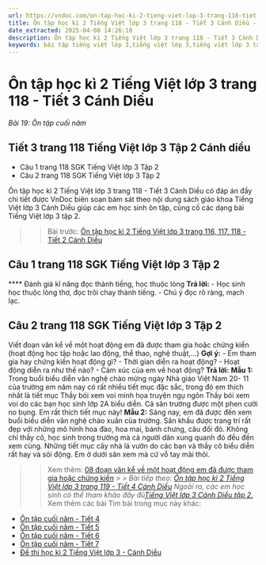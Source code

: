 ```yaml
---
url: https://vndoc.com/on-tap-hoc-ki-2-tieng-viet-lop-3-trang-118-tiet-3-canh-dieu-291642
title: Ôn tập học kì 2 Tiếng Việt lớp 3 trang 118 - Tiết 3 Cánh Diều - Bài 19: Ôn tập cuối năm - VnDoc.com
date_extracted: 2025-04-08 14:26:10
description: Ôn tập học kì 2 Tiếng Việt lớp 3 trang 118 - Tiết 3 Cánh Diều là tài liệu cho các em học sinh tham khảo, củng cố kiến thức Tiếng Việt 3 tập 2.
keywords: bài tập tiếng việt lớp 3,tiếng việt lớp 3,tiếng việt lớp 3 tập 2,bài tập tiếng việt lớp 3 tập 2,tiếng việt 3 tập 2,tiếng việt lớp 3 cánh diều,tiếng việt 3 cánh diều,tiếng việt lớp 3 tập 2 cánh diều,tiếng việt lớp 3 cd,tiếng việt 3 cánh diều tập 2,Ôn tập học kì 2 Tiếng Việt lớp 3 trang 118 Tiết 3
---
```


# Ôn tập học kì 2 Tiếng Việt lớp 3 trang 118 - Tiết 3 Cánh Diều
 _Bài 19: Ôn tập cuối năm_
## Tiết 3 trang 118 Tiếng Việt lớp 3 Tập 2 Cánh diều
  * Câu 1 trang 118 SGK Tiếng Việt lớp 3 Tập 2
  * Câu 2 trang 118 SGK Tiếng Việt lớp 3 Tập 2

Ôn tập học kì 2 Tiếng Việt lớp 3 trang 118 - Tiết 3 Cánh Diều có đáp án đầy chi tiết được VnDoc biên soạn bám sát theo nội dung  sách giáo khoa Tiếng Việt lớp 3 Cánh Diều giúp các em học sinh ôn tập, củng cố các dạng bài Tiếng Việt lớp 3 tập 2.
>> Bài trước: [Ôn tập học kì 2 Tiếng Việt lớp 3 trang 116, 117, 118 - Tiết 2 Cánh Diều](<https://vndoc.com/on-tap-hoc-ki-2-tieng-viet-lop-3-trang-116-117-118-tiet-2-canh-dieu-291641>)
## **Câu 1 trang 118 SGK Tiếng Việt lớp 3 Tập 2**
**** Đánh giá kĩ năng đọc thành tiếng, học thuộc lòng
**Trả lời:**
\- Học sinh học thuộc lòng thơ, đọc trôi chay thành tiếng.
\- Chú ý đọc rõ ràng, mạch lạc.
## Câu 2 trang 118 SGK Tiếng Việt lớp 3 Tập 2
Viết đoạn văn kể về một hoạt động em đã được tham gia hoặc chứng kiến \(hoạt động học tập hoặc lao động, thể thao, nghệ thuật,…\)
**Gợi ý:**
\- Em tham gia hay chứng kiến hoạt động gì?
\- Thời gian diễn ra hoạt động?
\- Hoạt động diễn ra như thế nào?
\- Cảm xúc của em về hoạt động?
**Trả lời:**
**Mẫu 1:**
Trong buổi biểu diễn văn nghệ chào mừng ngày Nhà giáo Việt Nam 20- 11 của trường em năm nay có rất nhiều tiết mục đặc sắc, trong đó em thích nhất là tiết mục Thầy bói xem voi minh họa truyện ngụ ngôn Thầy bói xem voi do các bạn học sinh lớp 2A biểu diễn. Cả sân trường được một phen cười no bụng. Em rất thích tiết mục này\!
**Mẫu 2:**
Sáng nay, em đã được đến xem buổi biểu diễn văn nghệ chào xuân của trường. Sân khấu được trang trí rất đẹp với những mô hình hoa đào, hoa mai, bánh chưng, câu đối đỏ. Không chỉ thầy cô, học sinh trong trường mà cả người dân xung quanh đó đều đến xem cùng. Những tiết mục cây nhà lá vườn do các bạn và thầy cô biểu diễn rất hay và sôi động. Em ở dưới sân xem mà cứ vỗ tay mãi thôi.
>> Xem thêm: [08 đoạn văn kể về một hoạt động em đã được tham gia hoặc chứng kiến](<https://vndoc.com/viet-doan-van-ke-ve-mot-hoat-dong-em-da-duoc-tham-gia-hoac-chung-kien-lop-3-290036>)
 _> > Bài tiếp theo: [Ôn tập học kì 2 Tiếng Việt lớp 3 trang 119 - Tiết 4 Cánh Diều](<https://vndoc.com/on-tap-hoc-ki-2-tieng-viet-lop-3-trang-119-tiet-4-canh-dieu-291644>)_
 _Ngoài ra, các em học sinh có thể tham khảo đầy đủ[Tiếng Việt lớp 3 Cánh Diều tập 2.](<https://vndoc.com/tieng-viet-lop-3-cd-tap2>)_
Xem thêm các bài Tìm bài trong mục này khác:
  * [Ôn tập cuối năm - Tiết 4](</on-tap-hoc-ki-2-tieng-viet-lop-3-trang-119-tiet-4-canh-dieu-291644>)
  * [Ôn tập cuối năm - Tiết 5](</on-tap-hoc-ki-2-tieng-viet-lop-3-trang-119-120-tiet-5-canh-dieu-291646>)
  * [Ôn tập cuối năm - Tiết 6](</on-tap-hoc-ki-2-tieng-viet-lop-3-trang-120-121-122-tiet-6-canh-dieu-291648>)
  * [Ôn tập cuối năm - Tiết 7](</on-tap-hoc-ki-2-tieng-viet-lop-3-trang-122-tiet-7-canh-dieu-291651>)
  * [Đề thi học kì 2 Tiếng Việt lớp 3 - Cánh Diều](</de-thi-hoc-ki-2-lop-3-mon-tieng-viet-canh-dieu>)


